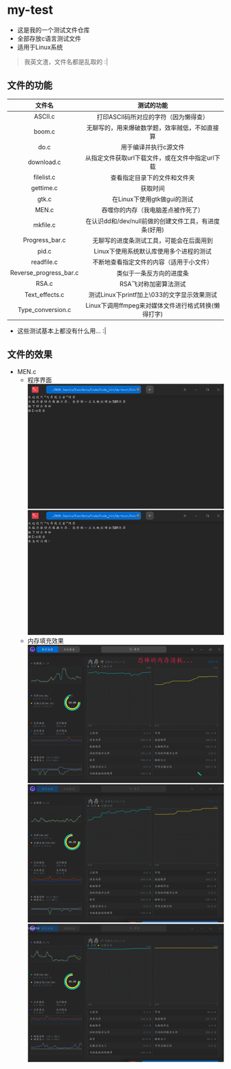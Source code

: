 # my-test

- 这是我的一个测试文件仓库
- 全部存放c语言测试文件
- 适用于Linux系统

> 我英文渣，文件名都是乱取的 :|

## 文件的功能

|           文件名         |                      测试的功能                      |
|:------------------------:|:----------------------------------------------------:|
|          ASCII.c         |         打印ASCII码所对应的字符（因为懒得查）        |
|           boom.c         |    无聊写的，用来爆破数学题，效率贼低，不如直接算    |
|           do.c           |                 用于编译并执行c源文件                |
|        download.c        |   从指定文件获取url下载文件，或在文件中指定url下载   |
|        filelist.c        |             查看指定目录下的文件和文件夹             |
|         gettime.c        |                       获取时间                       |
|           gtk.c          |             在Linux下使用gtk做gui的测试              |
|           MEN.c          |           吞噬你的内存（我电脑差点被作死了）         |
|          mkfile.c        | 在认识dd和/dev/null前做的创建文件工具，有进度条(好用)|
|      Progress\_bar.c     |       无聊写的进度条测试工具，可能会在后面用到       |
|           pid.c          |       Linux下使用系统默认库使用多个进程的测试        |
|         readfile.c       |        不断地查看指定文件的内容（适用于小文件）      |
| Reverse\_progress\_bar.c |                类似于一条反方向的进度条              |
|           RSA.c          |                RSA飞对称加密算法测试                 |
|     Text\_effects.c      |      测试Linux下printf加上\033的文字显示效果测试     |
|    Type\_conversion.c    | Linux下调用ffmpeg来对媒体文件进行格式转换(懒得打字)  |

- 这些测试基本上都没有什么用... :|

## 文件的效果

- MEN.c
  - 程序界面
    ![MEN.c1](res/MEN界面1.png)
    ![MEN.c2](res/MEN界面2.png)
  - 内存填充效果
    ![MEN.c1](res/MEN恐怖如斯1.png)
    ![MEN.c2](res/MEN恐怖如斯2.png)
    ![MEN.c3](res/MEN恐怖如斯3.png)

